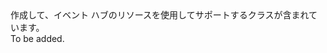 <Namespace Name="Microsoft.Azure.Management.EventHub">
  <Docs>
    <summary>作成して、イベント ハブのリソースを使用してサポートするクラスが含まれています。</summary> 
    <remarks>To be added.</remarks>
  </Docs>
</Namespace>
